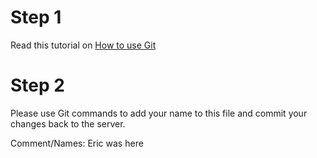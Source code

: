 # Step 1
Read this tutorial on [How to use Git](http://rogerdudler.github.com/git-guide/)

# Step 2
Please use Git commands to add your name to this file and commit your changes back to the server.

Comment/Names:
Eric was here
